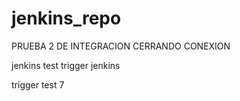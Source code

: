 # jenkins_repo

PRUEBA 2 DE INTEGRACION
CERRANDO CONEXION


jenkins test 
trigger jenkins

trigger test 7
